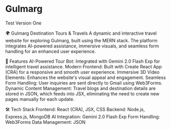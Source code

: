 # Gulmarg
Test Version One

🌍 Gulmarg Destination Tours & Travels
A dynamic and interactive travel website for exploring Gulmarg, built using the MERN stack. The platform integrates AI-powered assistance, immersive visuals, and seamless form handling for an enhanced user experience.

🚀 Features
AI-Powered Tour Bot: Integrated with Gemini 2.0 Flash Exp for intelligent travel assistance.
Modern Frontend: Built with Create React App (CRA) for a responsive and smooth user experience.
Immersive 3D Video Elements: Enhances the website's visual appeal and engagement.
Seamless Form Handling: User inquiries are sent directly to Gmail using Web3Forms.
Dynamic Content Management: Travel blogs and destination details are stored in JSON, which feeds into JSX, eliminating the need to create new pages manually for each update.


🛠️ Tech Stack
Frontend: React (CRA), JSX, CSS
Backend: Node.js, Express.js, MongoDB
AI Integration: Gemini 2.0 Flash Exp
Form Handling: Web3Forms
Data Management: JSON
